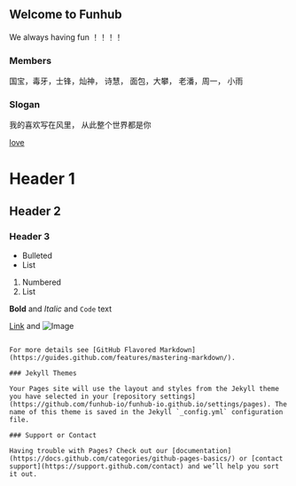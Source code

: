 ## Welcome to Funhub
We always having fun ！！！！

### Members

国宝，毒牙，士锋，灿神， 诗慧， 面包，大攀， 老潘，周一， 小雨

### Slogan

我的喜欢写在风里， 从此整个世界都是你

[love](/WechatIMG20459.jpeg)

# Header 1
## Header 2
### Header 3

- Bulleted
- List

1. Numbered
2. List

**Bold** and _Italic_ and `Code` text

[Link](url) and ![Image](src)
```

For more details see [GitHub Flavored Markdown](https://guides.github.com/features/mastering-markdown/).

### Jekyll Themes

Your Pages site will use the layout and styles from the Jekyll theme you have selected in your [repository settings](https://github.com/funhub-io/funhub-io.github.io/settings/pages). The name of this theme is saved in the Jekyll `_config.yml` configuration file.

### Support or Contact

Having trouble with Pages? Check out our [documentation](https://docs.github.com/categories/github-pages-basics/) or [contact support](https://support.github.com/contact) and we’ll help you sort it out.
